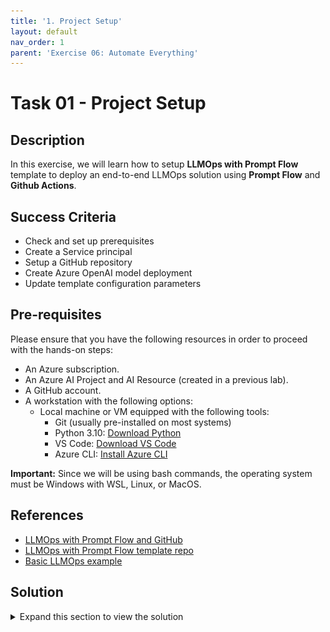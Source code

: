 ```yaml
---
title: '1. Project Setup'
layout: default
nav_order: 1
parent: 'Exercise 06: Automate Everything'
---
```


# Task 01 - Project Setup

## Description

In this exercise, we will learn how to setup **LLMOps with Prompt Flow** template to deploy an end-to-end LLMOps solution using **Prompt Flow** and **Github Actions**.

## Success Criteria

* Check and set up prerequisites
* Create a Service principal
* Setup a GitHub repository
* Create Azure OpenAI model deployment
* Update template configuration parameters

## Pre-requisites

Please ensure that you have the following resources in order to proceed with the hands-on steps:

* An Azure subscription.
* An Azure AI Project and AI Resource (created in a previous lab).
* A GitHub account.
* A workstation with the following options:
  * Local machine or VM equipped with the following tools:
    * Git (usually pre-installed on most systems)
    * Python 3.10: [Download Python](https://www.python.org/downloads/)
    * VS Code: [Download VS Code](https://code.visualstudio.com/download)
    * Azure CLI: [Install Azure CLI](https://learn.microsoft.com/cli/azure/install-azure-cli)
  
**Important:** Since we will be using bash commands, the operating system must be Windows with WSL, Linux, or MacOS.

## References

* [LLMOps with Prompt Flow and GitHub](https://learn.microsoft.com/azure/machine-learning/prompt-flow/how-to-end-to-end-llmops-with-prompt-flow)
* [LLMOps with Prompt Flow template repo](https://github.com/microsoft/llmops-promptflow-template)
* [Basic LLMOps example](https://github.com/Azure/llmops-gha-demo/blob/main/docs/e2e_llmops_with_promptflow.md)

## Solution

<details markdown="block">
<summary>Expand this section to view the solution</summary>

##### 1) Check and set-up pre-requisites

1. Login to Azure so you can execute the commands for the following steps.

    ```bash
    az login
    ```

2. Create a Service Principle.

    An Azure service principal (SP) is a special type of identity that can be used by automated tools to access Azure resources.
    We will use a service principal to grant GitHub Actions the permission to use the resources in our Azure subscription.

    Run the following bash script after updating the `<subscription_id>` placeholder with your subscription id.

    Note: The service principal name will be automatically generated in the format: LLMOps-(seconds since epoch). If you prefer a different name, you can specify it in the `spname` variable.

    ```bash
    subscriptionId="<subscription_id>"
    
    spname="LLMOps-$(date +%s)"
    roleName="Owner"
    servicePrincipalName="Azure-ARM-${spname}"
    
    echo "Using subscription ID $subscriptionID"
    echo "> Setting subscription id"
    az account set --subscription $subscriptionId
    
    echo "Creating SP for RBAC with name $servicePrincipalName, with role $roleName and in scopes /subscriptions/$subscriptionId"
    az ad sp create-for-rbac --name $servicePrincipalName --role $roleName --scopes /subscriptions/$subscriptionId --sdk-auth
    
    echo "Please ensure that the information created here is properly saved for future use."
    ```

After executing the script, you will receive the following information regarding the service principal.

![A JSON file is displayed that shows the clientID and clientSecret properties in addition to others.](images/lab6grab1.png)

This is the information to be used for GitHub actions to authenticate in Azure.
**Save it in a secure place**, as you will need it later for GitHub configuration.

##### 2) Set up GitHub Repository

1. Go to GitHub and create a new repository.

    ![A GitHub dashboard is displayed with the New button highlighted for creating a new repository.](images/lab6grab2.png)

    Let's use **llmops-project** as the repo name for this workshop, if you chose a different repo name, you can replace **llmops-project** with the name you have chosen whenever you see it in the lab commands.

    ![The new repository form is displayed with llmops-project shown as the repository name.](images/lab6grab3.png)

2. Create a GitHub personal access token.

    Now you will create a Github personal access token to work with your repository from this lab.

    Go to your GitHub account settings by selecting your profile photo and then selecting Settings. Execute the following steps:

    1. In the left sidebar, select Developer settings.
    2. In the left sidebar, select Personal access tokens (Fine-grainded tokens).
    3. Select **Generate new token**.

        ![The Generate new token button is highlighted.](images/lab6grab4.png)

    4. Choose the repo you just created in the Repository access section.

        ![The Only select repositories radio button is selected and the new repo is selected in the dropdown list.](images/lab6grab4b.png)

    5. In the Permissions section, add **Read and write** to the following items: **Administration**, **Contents**, and **Workflows** (Metadata is mandatory).

        ![The selected permissions are displayed within the overview grid.](images/lab6grab4c.png)

    6. Select **Generate token** and _copy the token_ to use in the next command.

3. Populate your repo with the LLMOps project template.

    Now you will populate your new repo with the LLMOps Prompt Flow Template Repo.

    In order to do that, run the following bash script, after update the `<github_org>` with your org name and `<github_pat>` with the token created above.

    ```bash
    github_org=<github_org>
    github_repo=llmops-project
    github_pat=<github_pat>
    
    echo "> Cloning your project repository"
    git clone https://${github_pat}@github.com/${github_org}/${github_repo}.git
    
    cd $github_repo
    
    echo "> Adding a new remote named 'original'"
    git remote add original https://github.com/microsoft/llmops-promptflow-template.git
    
    echo "> Fetching from 'original'"
    git fetch original main
    
    echo "> Merging with 'original/main'"
    git merge original/main
    
    echo "> Pushing to 'origin main'"
    git push origin main
    ```

4. Create a development branch and set it as default.

    The project template assumes that the team utilizes the development branch as the primary source for coding and enhancing the prompt quality.

    Create a development branch by branching off from the main branch and designate it as the default branch to ensure that all pull requests are directed towards it.
    To generate the development branch and set it as the default in the **local repository**, execute the following bash cell.

    ```bash
    github_repo=llmops-project
    
    # Change directory to the cloned repository
    cd ${github_repo}
    
    echo "> Creating a development branch"
    git checkout -b development
    
    echo "> Pushing the development branch to the remote repository"
    git push origin development
    ```

    To make development branch as default in the GitHub remote repo, go to your GitHub repository on the web and execute the following steps:

    1. Select the **Settings** tab.
    2. In the left sidebar, select **Branches**.
    3. In the **Default branch** section, select the pencil icon to edit the default branch selection.
    4. Select the branch you want to set as the default branch (development) from the dropdown list.
    5. Select **Update** to save your changes.

    ![The general settings for the repo are displayed with the default branch section highlighted.](images/lab6grab5.png)

5. Set up authentication with Azure and Github.

    To start, go to the **Settings** tab of your GitHub project. Then, navigate to **Secrets and variables** followed by **Actions** and select **New repository secret**.

    ![The new repository secret button is highlighted.](images/lab6grab6.png)

    Now, create a repository secret on GitHub called 'AZURE_CREDENTIALS' and provide the Azure Service Principal details you saved in an earlier step as its content.

    ![The new secret form is displayed.](images/lab6grab7.png)

##### 3) Create Azure OpenAI model deployment

1. Create model deployment.

    The example flows in the LLMOps template utilize a deployment of the Azure OpenAI model called gpt-35-turbo.

    Please use Azure OpenAI Studio at https://ai.azure.com/ to create a deployment named gpt-35-turbo in the AI Project you set up during step 1 of this hands-on exercise.

    To do this, complete the following steps:

    1. Go to the **Build** tab and select **Deployments** in the left-hand menu.
    2. Select the **+ Create** button under Deployments.

        ![The Create button is highlighted on the Deployments page.](images/lab6grab8.png)

    3. Select the model you wish to deploy (gpt-35-turbo or gpt-4, depending on what is available in your region) and select **Confirm**.

        ![The model selection page is displayed with the gpt-35-turbo model selected.](images/lab6grab9.png)

    4. Select the **Deploy** button to deploy the selected model.

          ![The Deploy button is highlighted.](images/lab6grab10.png)

2. Update Azure OpenAI connection name.

    LLMOps with Prompt flow project template example flows use an Azure OpenAI connection named `aoai`, in this hands on we will use AI Project's default Azure OpenAI connection.

    Run the next cell to update `flow.dag.yaml` for both standard and post-production-evaluation flows of the `named_entity_recognition` example to use the AI Project's default Azure OpenAI connection.

    The flow definition file for both `named_entity_recognition` standard and `post-production-evolution` flows can be found inside the template project folder in:

    * `named_entity_recognition\flows\standard\flow.dag.yaml`
    * `named_entity_recognition\flows\post-production-evaluation\flow.dag.yaml`

    ```python
    import fileinput
    import sys

    github_repo="llmops-project"

    def modify_file(filename):
        with fileinput.FileInput(filename, inplace=True) as file:
            for line in file:
                sys.stdout.write(line.replace('connection: aoai', 'connection: Default_AzureOpenAI'))

    filenames = [f'{github_repo}/named_entity_recognition/flows/standard/flow.dag.yaml',
                 f'{github_repo}/named_entity_recognition/flows/post-production-evaluation/flow.dag.yaml']

    list(map(modify_file, filenames))
    ```

##### 4) Update Template Configuration Parameters

The **LLMOps with Prompt Flow** template repo include three example use cases, we will focus on the **named_entity_recognition** one.
In this step, you will configure the name_entity_recognition flow's LLMOps and deployment parameters. After that we will be able
to create a pull request for this example.

1. Update flow's LLMOps parameters.

    The file **llmops_config.json** contains information related to the resources and directories used in each environment.

    1. Navigate to the **named_entity_recognition** folder and open the **llmops_config.json** file, note that the parameters KEYVAULT_NAME, RESOURCE_GROUP_NAME, and WORKSPACE_NAME will be blank.

    2. Update the files respectively with the name of the key vault, resource group, and AI project name created in step 1 of this lab.

    For simplicity, we will use the same resources for all environments.

    Example configuration:

    ![An example of the llmops_config.json file is displayed.](images/lab6grab11.png)

    The following shows the configuration parameters for the **llmops_config.json** file:

    * `ENV_NAME`:  This represents the environment type. (The template example supports *pr*, *dev* and *postprodeval* environments.)
    * `RUNTIME_NAME`:  This is the name of a Prompt Flow runtime environment, used for executing the prompt flows. Add values to this field only when you are using dedicated runtime and compute. The template uses automatic runtime by default.
    * `KEYVAULT_NAME`:  This points to an Azure Key Vault related to the Azure ML service, a service for securely storing and managing secrets, keys, and certificates.
    * `RESOURCE_GROUP_NAME`:  Name of the Azure resource group related to Azure ML workspace.
    * `WORKSPACE_NAME`:  This is name of Azure ML workspace.
    * `STANDARD_FLOW_PATH`:  This is the relative folder path to files related to a standard flow. e.g.  e.g. "flows/standard_flow.yml"
    * `EVALUATION_FLOW_PATH`:  This is a string value referring to relative evaluation flow paths. It can have multiple comma separated values- one for each evaluation flow. e.g. "flows/eval_flow_1.yml,flows/eval_flow_2.yml"

2. Update flow's deployment parameters.

    The file **deployment_config.json** contains information related to the solution deployment.

    1. Navigate to the **named_entity_recognition** folder and open the **configs/deployment_config.json** file.

    2. Update the ENDPOINT_NAME and CURRENT_DEPLOYMENT_NAME parameters.

    3. Modify the configuration values in the **deployment_config.json** file in the azure_managed_endpoint section for the **dev** environment.

    During this lab we'll only use the dev environment, so no need to worry about the other environments.

    Example configuration:

    ![An example of the deployment_config.json file is displayed.](images/lab6grab12.png)

    The following shows the configuration parameters for the **deployment_config.json** file:

    * `ENV_NAME`: This indicates the environment name, referring to the "dev" or "prod" or any other environment where the prompt will be deployed and used in real-world scenarios.
    * `TEST_FILE_PATH`: The value represents the file path containing sample input used for testing the deployed model.
    * `ENDPOINT_NAME`: The value represents the name or identifier of the deployed endpoint for the prompt flow.
    * `ENDPOINT_DESC`: It provides a description of the endpoint. It describes the purpose of the endpoint, which is to serve a prompt flow online.
    * `DEPLOYMENT_DESC`: It provides a description of the deployment itself.
    * `PRIOR_DEPLOYMENT_NAME`: The name of prior deployment. Used during A/B deployment. The value is "" if there is only a single deployment. Refer to CURRENT_DEPLOYMENT_NAME property for the first deployment.
    * `PRIOR_DEPLOYMENT_TRAFFIC_ALLOCATION`:  The traffic allocation of prior deployment. Used during A/B deployment. The value is "" if there is only a single deployment. Refer to CURRENT_DEPLOYMENT_TRAFFIC_ALLOCATION property for the first deployment.
    * `CURRENT_DEPLOYMENT_NAME`: The name of current deployment.
    * `CURRENT_DEPLOYMENT_TRAFFIC_ALLOCATION`: The traffic allocation of current deployment. A value of 100 indicates that all traffic is directed to this deployment.
    * `DEPLOYMENT_VM_SIZE`: This parameter specifies the size or configuration of the virtual machine instances used for the deployment.
    * `DEPLOYMENT_BASE_IMAGE_NAME`: This parameter represents the name of the base image used for creating the Prompt Flow runtime.
    * `DEPLOYMENT_CONDA_PATH`: This parameter specifies the path to a Conda environment configuration file (usually named conda.yml), which is used to set up the deployment environment.
    * `DEPLOYMENT_INSTANCE_COUNT`:This parameter specifies the number of instances (virtual machines) that should be deployed for this particular configuration.
    * `ENVIRONMENT_VARIABLES`: This parameter represents a set of environment variables that can be passed to the deployment.

3. Push updates to remote repo.

    To update the remote repository with the newly modified configurations, simply update the project repo name in **<github_repository>** and then push to the **development** branch by executing the next cell.

    ```bash
    cd llmops-project
    git add .
    git commit -m "configuration update"
    git push origin development
    ```

</details>
